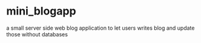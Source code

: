 # mini_blogapp
a small server side web blog application to let users writes blog and update those without databases 
